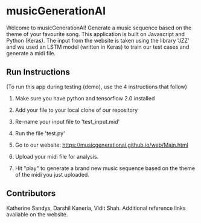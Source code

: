 # musicGenerationAI

Welcome to musicGenerationAI! Generate a music sequence based on the theme of your favourite song. This application is built on Javascript and Python (Keras). The input from the website is taken using the library 'JZZ' and we used an LSTM model (written in Keras) to train our test cases and generate a midi file.

## Run Instructions
(To run this app during testing (demo), use the 4 instructions that follow)

1) Make sure you have python and tensorflow 2.0 installed 
2) Add your file to your local clone of our repository
3) Re-name your input file to 'test_input.mid'
4) Run the file 'test.py'

5) Go to our website: https://musicgenerationai.github.io/web/Main.html
6) Upload your midi file for analysis. 
7) Hit "play" to generate a brand new music sequence based on the theme of the midi you just uploaded.

## Contributors
Katherine Sandys, Darshil Kaneria, Vidit Shah. Additional reference links available on the website.